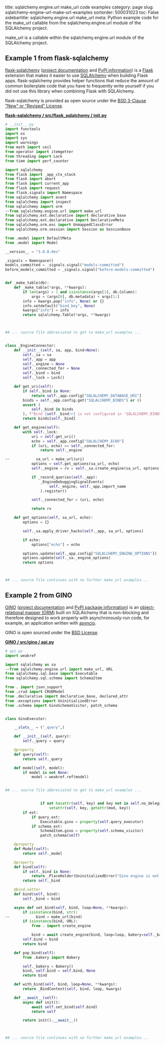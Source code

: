 title: sqlalchemy.engine.url make_url code examples
category: page
slug: sqlalchemy-engine-url-make-url-examples
sortorder: 500031023
toc: False
sidebartitle: sqlalchemy.engine.url make_url
meta: Python example code for the make_url callable from the sqlalchemy.engine.url module of the SQLAlchemy project.


make_url is a callable within the sqlalchemy.engine.url module of the SQLAlchemy project.


## Example 1 from flask-sqlalchemy
[flask-sqlalchemy](https://github.com/pallets/flask-sqlalchemy)
([project documentation](https://flask-sqlalchemy.palletsprojects.com/en/2.x/)
and
[PyPI information](https://pypi.org/project/Flask-SQLAlchemy/)) is a
[Flask](/flask.html) extension that makes it easier to use
[SQLAlchemy](/sqlalchemy.html) when building Flask apps. flask-sqlalchemy
provides helper functions that reduce the amount of common boilerplate
code that you have to frequently write yourself if you did not use this
library when combining Flask with SQLAlchemy.

flask-sqlalchemy is provided as open source under the
[BSD 3-Clause "New" or "Revised" License](https://github.com/pallets/flask-sqlalchemy/blob/master/LICENSE.rst).

[**flask-sqlalchemy / src/flask_sqlalchemy / __init__.py**](https://github.com/pallets/flask-sqlalchemy/blob/master/src/flask_sqlalchemy/./__init__.py)

```python
# __init__.py
import functools
import os
import sys
import warnings
from math import ceil
from operator import itemgetter
from threading import Lock
from time import perf_counter

import sqlalchemy
from flask import _app_ctx_stack
from flask import abort
from flask import current_app
from flask import request
from flask.signals import Namespace
from sqlalchemy import event
from sqlalchemy import inspect
from sqlalchemy import orm
~~from sqlalchemy.engine.url import make_url
from sqlalchemy.ext.declarative import declarative_base
from sqlalchemy.ext.declarative import DeclarativeMeta
from sqlalchemy.orm.exc import UnmappedClassError
from sqlalchemy.orm.session import Session as SessionBase

from .model import DefaultMeta
from .model import Model

__version__ = "3.0.0.dev"

_signals = Namespace()
models_committed = _signals.signal("models-committed")
before_models_committed = _signals.signal("before-models-committed")


def _make_table(db):
    def _make_table(*args, **kwargs):
        if len(args) > 1 and isinstance(args[1], db.Column):
            args = (args[0], db.metadata) + args[1:]
        info = kwargs.pop("info", None) or {}
        info.setdefault("bind_key", None)
        kwargs["info"] = info
        return sqlalchemy.Table(*args, **kwargs)



## ... source file abbreviated to get to make_url examples ...


class _EngineConnector:
    def __init__(self, sa, app, bind=None):
        self._sa = sa
        self._app = app
        self._engine = None
        self._connected_for = None
        self._bind = bind
        self._lock = Lock()

    def get_uri(self):
        if self._bind is None:
            return self._app.config["SQLALCHEMY_DATABASE_URI"]
        binds = self._app.config.get("SQLALCHEMY_BINDS") or ()
        assert (
            self._bind in binds
        ), f"Bind {self._bind!r} is not configured in 'SQLALCHEMY_BINDS'."
        return binds[self._bind]

    def get_engine(self):
        with self._lock:
            uri = self.get_uri()
            echo = self._app.config["SQLALCHEMY_ECHO"]
            if (uri, echo) == self._connected_for:
                return self._engine

~~            sa_url = make_url(uri)
            options = self.get_options(sa_url, echo)
            self._engine = rv = self._sa.create_engine(sa_url, options)

            if _record_queries(self._app):
                _EngineDebuggingSignalEvents(
                    self._engine, self._app.import_name
                ).register()

            self._connected_for = (uri, echo)

            return rv

    def get_options(self, sa_url, echo):
        options = {}

        self._sa.apply_driver_hacks(self._app, sa_url, options)

        if echo:
            options["echo"] = echo

        options.update(self._app.config["SQLALCHEMY_ENGINE_OPTIONS"])
        options.update(self._sa._engine_options)
        return options



## ... source file continues with no further make_url examples...

```


## Example 2 from GINO
[GINO](https://github.com/fantix/gino)
([project documentation](https://python-gino.readthedocs.io/en/latest/)
and
[PyPI package information](https://pypi.org/project/gino/))
is an [object-relational mapper (ORM)](/object-relational-mappers-orms.html)
built on SQLAlchemy that is non-blocking and therefore designed to work properly
with asynchronously-run code, for example, an application written with
[asyncio](https://docs.python.org/3/library/asyncio.html).

GINO is open sourced under the [BSD License](https://github.com/python-gino/gino/blob/master/LICENSE).

[**GINO / src/gino / api.py**](https://github.com/python-gino/gino/blob/master/src/gino/./api.py)

```python
# api.py
import weakref

import sqlalchemy as sa
~~from sqlalchemy.engine.url import make_url, URL
from sqlalchemy.sql.base import Executable
from sqlalchemy.sql.schema import SchemaItem

from . import json_support
from .crud import CRUDModel
from .declarative import declarative_base, declared_attr
from .exceptions import UninitializedError
from .schema import GinoSchemaVisitor, patch_schema


class GinoExecutor:

    __slots__ = ("_query",)

    def __init__(self, query):
        self._query = query

    @property
    def query(self):
        return self._query

    def model(self, model):
        if model is not None:
            model = weakref.ref(model)


## ... source file abbreviated to get to make_url examples ...


                if not hasattr(self, key) and key not in self.no_delegate:
                    setattr(self, key, getattr(mod, key))
        if ext:
            if query_ext:
                Executable.gino = property(self.query_executor)
            if schema_ext:
                SchemaItem.gino = property(self.schema_visitor)
                patch_schema(self)

    @property
    def Model(self):
        return self._model

    @property
    def bind(self):
        if self._bind is None:
            return _PlaceHolder(UninitializedError("Gino engine is not initialized."))
        return self._bind

    @bind.setter
    def bind(self, bind):
        self._bind = bind

    async def set_bind(self, bind, loop=None, **kwargs):
        if isinstance(bind, str):
~~            bind = make_url(bind)
        if isinstance(bind, URL):
            from . import create_engine

            bind = await create_engine(bind, loop=loop, bakery=self._bakery, **kwargs)
        self.bind = bind
        return bind

    def pop_bind(self):
        from .bakery import Bakery

        self._bakery = Bakery()
        bind, self.bind = self.bind, None
        return bind

    def with_bind(self, bind, loop=None, **kwargs):
        return _BindContext(self, bind, loop, kwargs)

    def __await__(self):
        async def init():
            await self.set_bind(self.bind)
            return self

        return init().__await__()



## ... source file continues with no further make_url examples...

```

